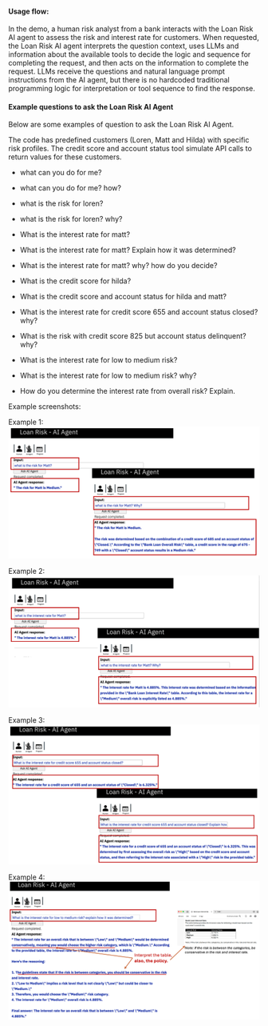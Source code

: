 #### Usage flow:
In the demo, a human risk analyst from a bank interacts with the Loan Risk AI agent to assess the risk and interest rate for customers. When requested, the Loan Risk AI agent interprets the question context, uses LLMs and information about the available tools to decide the logic and sequence for completing the request, and then acts on the information to complete the request. LLMs receive the questions and natural language prompt instructions from the AI agent, but there is no hardcoded traditional programming logic for interpretation or tool sequence to find the response.


#### Example questions to ask the Loan Risk AI Agent
Below are some examples of question to ask the Loan Risk AI Agent.

The code has predefined customers (Loren, Matt and Hilda) with specific risk profiles. The credit score and account status tool simulate API calls to return values for these customers.



+ what can you do for me?
+ what can you do for me? how?

+ what is the risk for loren? 
+ what is the risk for loren? why?

+ What is the interest rate for matt? 
+ What is the interest rate for matt? Explain how it was determined?
+ What is the interest rate for matt? why? how do you decide?

+ What is the credit score for hilda?

+ What is the credit score  and account status for hilda and matt?
+ What is the interest rate for credit score 655 and account status closed? why?
+ What is the risk with credit score 825 but account status delinquent? why?

+ What is the interest rate for low to medium risk?
+ What is the interest rate for low to medium risk? why?

+ How do you determine the interest rate from overall risk? Explain.

Example screenshots:

Example 1:![Example 1](UsageExample1.png)

Example 2:![Example 2](UsageExample2.png)

Example 3:![Example 2](UsageExample3.png)

Example 4:![Example 2](UsageExample4.png)
